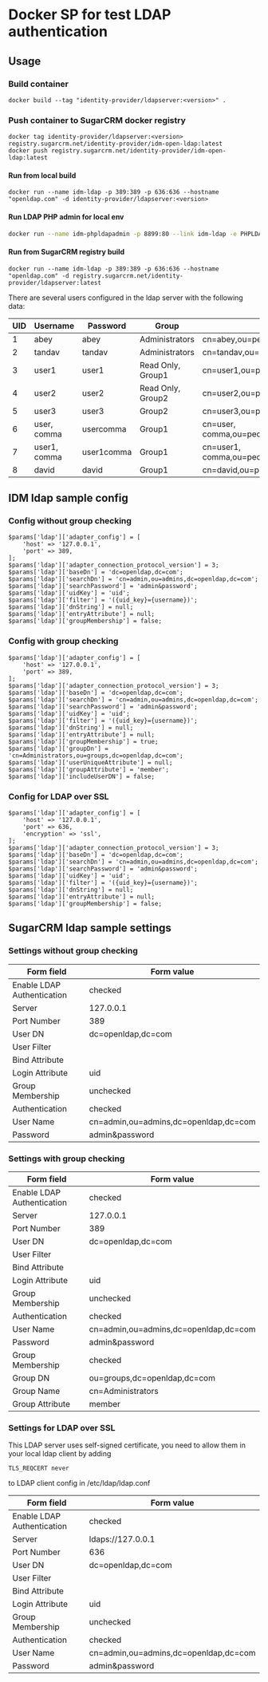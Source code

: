 # Docker SP for test LDAP authentication

## Usage

### Build container
```
docker build --tag "identity-provider/ldapserver:<version>" .
```

### Push container to SugarCRM docker registry
```
docker tag identity-provider/ldapserver:<version> registry.sugarcrm.net/identity-provider/idm-open-ldap:latest
docker push registry.sugarcrm.net/identity-provider/idm-open-ldap:latest
```

#### Run from local build
```
docker run --name idm-ldap -p 389:389 -p 636:636 --hostname "openldap.com" -d identity-provider/ldapserver:<version>
```

#### Run LDAP PHP admin for local env
```bash
docker run --name idm-phpldapadmin -p 8899:80 --link idm-ldap -e PHPLDAPADMIN_LDAP_HOSTS=idm-ldap -e PHPLDAPADMIN_HTTPS=false -d osixia/phpldapadmin:latest
```

#### Run from SugarCRM registry build
```
docker run --name idm-ldap -p 389:389 -p 636:636 --hostname "openldap.com" -d registry.sugarcrm.net/identity-provider/ldapserver:latest
```

There are several users configured in the ldap server with the following data:

| UID | Username | Password | Group | DN |
|-----|----------|----------|-------|----|
| 1 | abey | abey | Administrators | cn=abey,ou=people,dc=openldap,dc=com |
| 2 | tandav | tandav | Administrators | cn=tandav,ou=people,dc=openldap,dc=com |
| 3 | user1 | user1 | Read Only, Group1 | cn=user1,ou=people,dc=openldap,dc=com |
| 4 | user2 | user2 | Read Only, Group2 | cn=user2,ou=people,dc=openldap,dc=com |
| 5 | user3 | user3 | Group2 | cn=user3,ou=people,dc=openldap,dc=com |
| 6 | user, comma | usercomma | Group1 | cn=user\, comma,ou=people,dc=openldap,dc=com |
| 7 | user1, comma | user1comma | Group1 | cn=user1\, comma,ou=people,dc=openldap,dc=com |
| 8 | david | david | Group1 | cn=david,ou=people,dc=openldap,dc=com |


## IDM ldap sample config

### Config without group checking
```
$params['ldap']['adapter_config'] = [
    'host' => '127.0.0.1',
    'port' => 389,
];
$params['ldap']['adapter_connection_protocol_version'] = 3;
$params['ldap']['baseDn'] = 'dc=openldap,dc=com';
$params['ldap']['searchDn'] = 'cn=admin,ou=admins,dc=openldap,dc=com';
$params['ldap']['searchPassword'] = 'admin&password';
$params['ldap']['uidKey'] = 'uid';
$params['ldap']['filter'] = '({uid_key}={username})';
$params['ldap']['dnString'] = null;
$params['ldap']['entryAttribute'] = null;
$params['ldap']['groupMembership'] = false;
```

### Config with group checking
```
$params['ldap']['adapter_config'] = [
    'host' => '127.0.0.1',
    'port' => 389,
];
$params['ldap']['adapter_connection_protocol_version'] = 3;
$params['ldap']['baseDn'] = 'dc=openldap,dc=com';
$params['ldap']['searchDn'] = 'cn=admin,ou=admins,dc=openldap,dc=com';
$params['ldap']['searchPassword'] = 'admin&password';
$params['ldap']['uidKey'] = 'uid';
$params['ldap']['filter'] = '({uid_key}={username})';
$params['ldap']['dnString'] = null;
$params['ldap']['entryAttribute'] = null;
$params['ldap']['groupMembership'] = true;
$params['ldap']['groupDn'] = 'cn=Administrators,ou=groups,dc=openldap,dc=com';
$params['ldap']['userUniqueAttribute'] = null;
$params['ldap']['groupAttribute'] = 'member';
$params['ldap']['includeUserDN'] = false;
```

### Config for LDAP over SSL
```
$params['ldap']['adapter_config'] = [
    'host' => '127.0.0.1',
    'port' => 636,
    'encryption' => 'ssl',
];
$params['ldap']['adapter_connection_protocol_version'] = 3;
$params['ldap']['baseDn'] = 'dc=openldap,dc=com';
$params['ldap']['searchDn'] = 'cn=admin,ou=admins,dc=openldap,dc=com';
$params['ldap']['searchPassword'] = 'admin&password';
$params['ldap']['uidKey'] = 'uid';
$params['ldap']['filter'] = '({uid_key}={username})';
$params['ldap']['dnString'] = null;
$params['ldap']['entryAttribute'] = null;
$params['ldap']['groupMembership'] = false;
```

## SugarCRM ldap sample settings

### Settings without group checking

| Form field | Form value |
|------------|------------|
| Enable LDAP Authentication | checked |
| Server | 127.0.0.1 |
| Port Number | 389 |
| User DN | dc=openldap,dc=com |
| User Filter | |
| Bind Attribute | |
| Login Attribute | uid |
| Group Membership | unchecked |
| Authentication | checked |
| User Name | cn=admin,ou=admins,dc=openldap,dc=com |
| Password | admin&password |

### Settings with group checking

| Form field | Form value |
|------------|------------|
| Enable LDAP Authentication | checked |
| Server | 127.0.0.1 |
| Port Number | 389 |
| User DN | dc=openldap,dc=com |
| User Filter | |
| Bind Attribute | |
| Login Attribute | uid |
| Group Membership | unchecked |
| Authentication | checked |
| User Name | cn=admin,ou=admins,dc=openldap,dc=com |
| Password | admin&password |
| Group Membership | checked |
| Group DN | ou=groups,dc=openldap,dc=com |
| Group Name | cn=Administrators |
| Group Attribute | member |

### Settings for LDAP over SSL

This LDAP server uses self-signed certificate, you need to allow them in your local ldap client by adding
```
TLS_REQCERT never
```
to LDAP client config in /etc/ldap/ldap.conf

| Form field | Form value |
|------------|------------|
| Enable LDAP Authentication | checked |
| Server | ldaps://127.0.0.1 |
| Port Number | 636 |
| User DN | dc=openldap,dc=com |
| User Filter | |
| Bind Attribute | |
| Login Attribute | uid |
| Group Membership | unchecked |
| Authentication | checked |
| User Name | cn=admin,ou=admins,dc=openldap,dc=com |
| Password | admin&password |